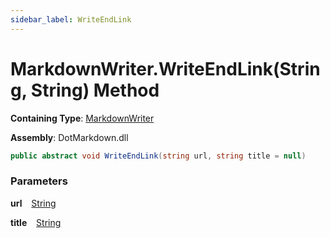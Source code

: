 ```yaml
---
sidebar_label: WriteEndLink
---
```


# MarkdownWriter\.WriteEndLink\(String, String\) Method

**Containing Type**: [MarkdownWriter](../index.md)

**Assembly**: DotMarkdown\.dll

```csharp
public abstract void WriteEndLink(string url, string title = null)
```

### Parameters

**url** &ensp; [String](https://docs.microsoft.com/en-us/dotnet/api/system.string)

**title** &ensp; [String](https://docs.microsoft.com/en-us/dotnet/api/system.string)